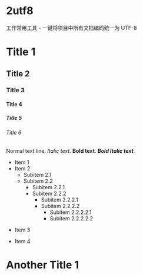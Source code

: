 # 2utf8
工作常用工具 - 一键将项目中所有文档编码统一为 UTF-8

# Title 1
## Title 2
### Title 3
#### Title 4
##### Title 5
###### Title 6
Normal text line.
*Italic text*.
**Bold text**.
***Bold Italic text***.
* Item 1
* Item 2
  * Subitem 2.1
  * Subitem 2.2
    - Subitem 2.2.1
    - Subitem 2.2.2
      + Subitem 2.2.2.1
      + Subitem 2.2.2.2
        - Subitem 2.2.2.2.1
        - Subitem 2.2.2.2.2
- Item 3
+ Item 4
# Another Title 1
